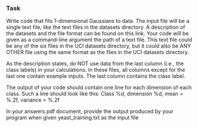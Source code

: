 ### Task
  Write code that fits 1-dimensional Gaussians to data. The input file will be a single text file, like the text files in the datasets directory. A description of the datasets and the file format can be found on this link.
  Your code will be given as a command-line argument the path of a text file. This text file could be any of the six files in the UCI datasets directory, but it could also be ANY OTHER file using the same format as the files in the UCI datasets directory.

  As the description states, do NOT use data from the last column (i.e., the class labels) in your calculations. In these files, all columns except for the last one contain example inputs. The last column contains the class label.

  The output of your code should contain one line for each dimension of each class. Such a line should look like this:
  Class %d, dimension %d, mean = %.2f, variance = %.2f
  
  In your answers.pdf document, provide the output produced by your program when given yeast_training.txt as the input file
